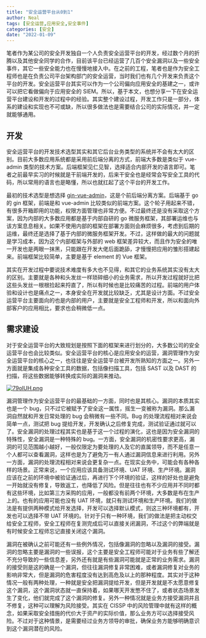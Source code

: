 ```yaml
---
title: "安全运营平台从0到1"
author: Neal
tags: [安全运营,应用安全,安全事件]
categories: [安全]
date: "2022-01-09"
---
```


笔者作为某公司的安全开发独自一个人负责安全运营平台的开发，经过数个月的折腾以及其他安全同学的合作，目前该平台已经运营了几百个安全漏洞以及一些安全事件，其它一些安全能力也在慢慢地接入中。在之前的工程，笔者也是作为安全工程师也是在负责公司平台架构部门的安全运营，当时我们也有几个开发来负责这个平台的开发。安全运营平台其实可以作为一个公司偏向应用安全的基建之一，或许可以把它看做偏向于应用安全的 SIEM。所以，基于本文，也想分享一下在安全运营平台建设和开发的过程中的经验。其实整个建设过程，开发工作只是一部分，体系的建设和实现也不可或缺，所以很多做法也是需要结合公司的实际情况，并一定就能够通用。

## 开发

安全运营平台的开发技术选型其实和其它后台业务类型的系统并不会有太大的区别。目前大多数应用系统都是采用前后端分离的方式，前端大多数是类似于 vue-admin 类型的技术方案。后端框架见仁见智，选择适合内部开发的语言即可。笔者之前最早实习的时候就是干前端开发的，后来干安全也是经常会写安全工具的代码，所以常用的语言也是略懂，所以也就扛起了这个平台的开发工作。

最初的技术选型是想选择 [gin-vue-admin](https://github.com/flipped-aurora/gin-vue-admin)，这是个前后端分离方案。后端基于 go 的 gin 框架，前端是和 vue-admin 比较类似的前端方案。这个轮子用起来不错，有很多开箱即用的功能，权限方面管理也非常方便。不过最终还是没有采取这个方案，因为内部的大多数应用都是基于内部自研的 go 微服务框架，其部署运维也与该方案息息相关。如果不使用内部的框架在部署方面则会麻烦很多，考虑到后期的运维，最终还是选择了基于内部的微服务框架开发。不过，这样做的最大的问题就是学习成本，因为这个内部框架与外部的 web 框架差异较大，而且作为安全的唯一开发也是两眼一抹黑，只能跟在开发大佬后面跪舔，才慢慢把应用的雏形搭建起来。前端框架比较简单，主要是基于 element 的 Vue 框架。

其实在开发过程中要说技术难度有多大也不见得，和其它的业务系统其实没有太大的区别。主要就是各种和头发丝一样琐碎细小的业务需求，所以开发过程就好比把这些头发丝一根根捡起来捋直了，所以有时候也是比较痛苦的过程。前端的用户体验和设计也是痛点之一，本身安全在开发就比较缺乏，尤其是设计方面。不过安全运营平台主要面向的也是内部的用户，主要就是安全工程师和开发，所以和面向外部客户的应用相比，要求也会稍微低一点。

## 需求建设

对于安全运营平台的大致规划是按照下面的框架来进行划分的，大多数公司的安全运营平台也会比较类似。安全运营平台的核心是应用安全的运营，漏洞管理作为安全运营平台的核心之一，也往往是安全运营平台被开发所熟知的方面之一。另外一方面就是集成各种安全工具的数据，包括像扫描工具，包括 SAST 以及 DAST 的扫描，将这些数据能够转换成实际的漏洞来推动。 

[![79olUH.png](https://s4.ax1x.com/2022/01/07/79olUH.png)](https://imgtu.com/i/79olUH)

漏洞管理作为安全运营平台的最基础的一方面，同时也是其核心。漏洞的本质其实也是一个 bug，只不过它被赋予了安全这一属性，摇生一变被称为漏洞。那么漏洞自然就和开发日常处理的 bug 会稍微有一些不同。Bug 的处理流程相对来说会简单一点，测试把 bug 提给开发，开发确认之后修复完成，测试验证通过就可以了。安全漏洞的处理过程其实也是基于这一个过程的演化，这也是因为安全漏洞的特殊性，安全漏洞是一种特殊的 bug。一方面，安全漏洞的机密性要求更高，漏洞的可见范围越小越好，一般仅限定为要处理的人及它的直属领导，而不是任意一个人都可以查看漏洞，这样也是为了避免万一有人通过漏洞信息来进行利用。另外一方面，漏洞的处理流程相对来说会更复杂一点。在现实业务中，可能会有各种各样的场景。正常来说，一个应用应该具备测试环境、UAT 环境、生产环境。漏洞应该在之前的环境中被验证通过后，再进行下个环境的验证，这样的好处也是避免一开始就没有修复，导致返工，也降低了风险。但是往往也有不少应用并不同时都有这些环境，比如第三方采购的应用，一般都没有前两个环境，大多数是布在生产上的。也有的应用可能也没有 UAT 环境，就只有测试环境和生产环境。我们的做法是有提供两种模式给开发选择，开发可以选择默认模式，则这三种环境都有，开发也可以选择不带 UAT 环境的。针对于只有一种环境，我们的做法是把主动权交给安全工程师，安全工程师在复测完成后可以直接关闭漏洞，不过这个的弊端就是有时候安全工程师忘记直接关闭这个漏洞。

漏洞在被确认之前可能还有一些例外情况，包括像漏洞的忽略以及漏洞的接受。漏洞的忽略主要是漏洞的一些误报，这个主要是安全工程师可能对于业务有些了解还不充分导致的一些信息差，另外还有就是有些漏洞可能就是正常的业务需求。漏洞的接受则是这的确是一个漏洞，但往往漏洞修复非常困难，或者漏洞修复对业务的影响非常大，但是漏洞的危害程度没有达到高危及以上的那种程度。其实对于这种情况一般有两种处理，一种就是安全把漏洞提给开发，但是开发就是不太愿意修复这个漏洞，这个漏洞状态就一直保持着，如果哪天开发憋不住了，或者状态场景发生了变化，他们就完成了这个漏洞的修复。另外一种情况就是业务方接受漏洞并且不修复，这种可以理解为风险接受。其实在 CISSP 中的风险管理中就有这样的概念，如果采取安全措施的代价大于资产的实际价值，那么业务方可以选择接受风险。不过对于这种情景，是需要经过业务方领导的审批，确保业务方能够明确意识到这个漏洞潜在的风险。


